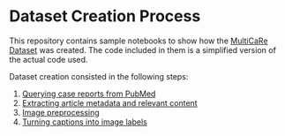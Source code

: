 # Dataset Creation Process

This repository contains sample notebooks to show how the [MultiCaRe Dataset](https://zenodo.org/records/13936721) was created. The code included in them is a simplified version of the actual code used.

Dataset creation consisted in the following steps:
1. [Querying case reports from PubMed](https://github.com/mauro-nievoff/MultiCaRe_Dataset/blob/main/1.%20How%20to%20Query%20Case%20Reports%20from%20PubMed%20using%20BioPython.ipynb)
2. [Extracting article metadata and relevant content](https://github.com/mauro-nievoff/MultiCaRe_Dataset/blob/main/2.%20Data%20Extraction%20from%20PMC's%20Case%20Reports)
3. [Image preprocessing](https://github.com/mauro-nievoff/MultiCaRe_Dataset/blob/main/Dataset_Creation_Process/3_Image_Preprocessing.ipynb)
4. [Turning captions into image labels](https://github.com/mauro-nievoff/MultiCaRe_Dataset/blob/main/Dataset_Creation_Process/4_Turning_Captions_into_Image_Labels.ipynb)
